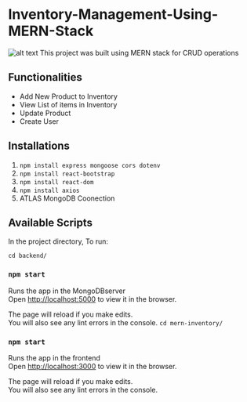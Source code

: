 # Inventory-Management-Using-MERN-Stack

![alt text](https://github.com/Awantikashri/Inventory-Management-Using-MERN-Stack/blob/main/Screenshot%202021-10-07%20at%2012.53.08%20AM.png?raw=true)
This project was built using MERN stack for CRUD operations

## Functionalities
- Add New Product to Inventory
- View List of items in Inventory
- Update Product
- Create User


## Installations
1. `npm install express mongoose cors dotenv`
2. `npm install react-bootstrap`
3. `npm install react-dom`
4. `npm install axios`
5.  ATLAS MongoDB Coonection

## Available Scripts

In the project directory, To run:

`cd backend/`
### `npm start`

Runs the app in the MongoDBserver\
Open [http://localhost:5000](http://localhost:5000) to view it in the browser.

The page will reload if you make edits.\
You will also see any lint errors in the console.
`cd mern-inventory/`
### `npm start`

Runs the app in the frontend\
Open [http://localhost:3000](http://localhost:3000) to view it in the browser.

The page will reload if you make edits.\
You will also see any lint errors in the console.


